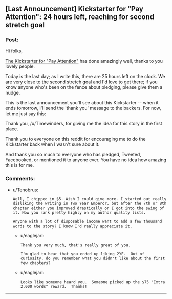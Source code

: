 ## [Last Announcement] Kickstarter for "Pay Attention": 24 hours left, reaching for second stretch goal

### Post:

Hi folks,

[The Kickstarter for "Pay Attention"](https://www.kickstarter.com/projects/213223018/pay-attention) has done amazingly well, thanks to you lovely people.

Today is the last day; as I write this, there are 25 hours left on the clock.  We are very close to the second stretch goal and I'd love to get there; if you know anyone who's been on the fence about pledging, please give them a nudge.

This is the last announcement you'll see about this Kickstarter -- when it ends tomorrow, I'll send the 'thank you' message to the backers.  For now, let me just say this:

Thank you, /u/Timewinders, for giving me the idea for this story in the first place.

Thank you to everyone on this reddit for encouraging me to do the Kickstarter back when I wasn't sure about it.

And thank you so much to everyone who has pledged, Tweeted, Facebooked, or mentioned it to anyone ever.  You have no idea how amazing this is for me.

### Comments:

- u/Tenobrus:
  ```
  Well, I chipped in $5. Wish I could give more. I started out really disliking the writing in Two Year Emperor, but after the 7th or 8th chapter either you improved drastically or I got into the swing of it. Now you rank pretty highly on my author quality lists.

  Anyone with a lot of disposable income want to add a few thousand words to the story? I know I'd really appreciate it.
  ```

  - u/eaglejarl:
    ```
    Thank you very much, that's really great of you.

    I'm glad to hear that you ended up liking 2YE.  Out of curiosity, do you remember what you didn't like about the first few chapters?
    ```

  - u/eaglejarl:
    ```
    Looks like someone heard you.  Someone picked up the $75 "Extra 2,000 words" reward.  Thanks!
    ```

---

